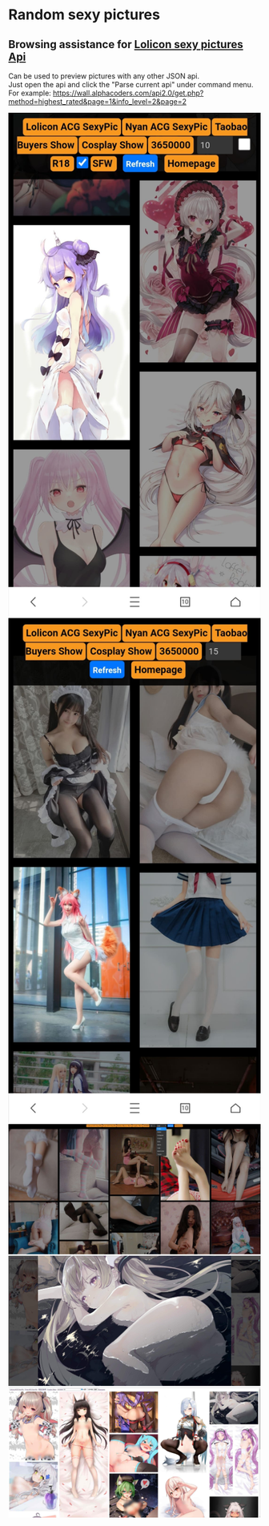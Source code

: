 Random sexy pictures
===
Browsing assistance for [Lolicon sexy pictures Api](https://api.lolicon.app/setu/v2?r18=1&num=5)
---

Can be used to preview pictures with any other JSON api. <br>Just open the api and click the "Parse current api" under command menu.<br>
For example: https://wall.alphacoders.com/api2.0/get.php?method=highest_rated&page=1&info_level=2&page=2

![case1](case1.jpg)![case2](case2.jpg)![case3](case3.jpg)![case4](case4.jpg)![case5](case5.jpg)
